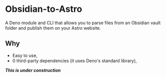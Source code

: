 # Obsidian-to-Astro

A Deno module and CLI that allows you to parse files from an Obsidian vault
folder and publish them on your Astro website.

## Why

- Easy to use,
- 0 third-party dependencies (it uses Deno's standard library),

**_This is under construction_**
